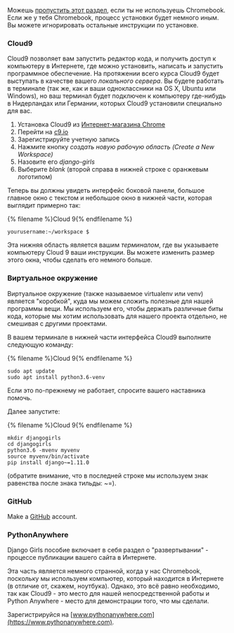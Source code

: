 Можешь [пропустить этот раздел](http://tutorial.djangogirls.org/en/installation/#install-python), если ты не используешь Chromebook. Если же у тебя Chromebook, процесс установки будет немного иным. Вы можете игнорировать остальные инструкции по установке.

### Cloud9

Cloud9 позволяет вам запустить редактор кода, и получить доступ к компьютеру в Интернете, где можно установить, написать и запустить программное обеспечение. На протяжении всего курса Cloud9 будет выступать в качестве вашего *локального сервера*. Вы будете работать в терминале (так же, как и ваши одноклассники на OS X, Ubuntu или Windows), но ваш терминал будет подключен к компьютеру где-нибудь в Нидерландах или Германии, которых Cloud9 установили специально для вас.

1. Установка Cloud9 из [Интернет-магазина Chrome](https://chrome.google.com/webstore/detail/cloud9/nbdmccoknlfggadpfkmcpnamfnbkmkcp)
2. Перейти на [c9.io](https://c9.io)
3. Зарегистрируйте учетную запись
4. Нажмите кнопку *создать новую рабочую область (Create a New Workspace)*
5. Назовите его *django-girls*
6. Выберите *blank* (второй справа в нижней строке с оранжевым логотипом)

Теперь вы должны увидеть интерфейс боковой панели, большое главное окно с текстом и небольшое окно в нижней части, которая выглядит примерно так:

{% filename %}Cloud 9{% endfilename %}

    yourusername:~/workspace $
    

Эта нижняя область является вашим *терминалом*, где вы указываете компьютеру Cloud 9 ваши инструкции. Вы можете изменить размер этого окна, чтобы сделать его немного больше.

### Виртуальное окружение

Виртуальное окружение (также называемое virtualenv или venv) является "коробкой", куда мы можем сложить полезные для нашей программы вещи. Мы используем его, чтобы держать различные биты кода, которые мы хотим использовать для нашего проекта отдельно, не смешивая с другими проектами.

В вашем терминале в нижней части интерфейса Cloud9 выполните следующую команду:

{% filename %}Cloud 9{% endfilename %}

    sudo apt update
    sudo apt install python3.6-venv
    

Если это по-прежнему не работает, спросите вашего наставника помочь.

Далее запустите:

{% filename %}Cloud 9{% endfilename %}

    mkdir djangogirls
    cd djangogirls
    python3.6 -mvenv myvenv
    source myvenv/bin/activate
    pip install django~=1.11.0
    

(обратите внимание, что в последней строке мы используем знак равенства после знака тильды: ~=).

### GitHub

Make a [GitHub](https://github.com) account.

### PythonAnywhere

Django Girls пособие включает в себя раздел о "развертывании" - процессе публикации вашего сайта в Интернете.

Эта часть является немного странной, когда у нас Chromebook, поскольку мы используем компьютер, который находится в Интернете (в отличие от, скажем, ноутбука). Однако, это всё равно необходимо, так как Cloud9 - это место для нашей непосредственной работы и Python Anywhere - место для демонстрации того, что мы сделали.

Зарегистрируйся на [www.pythonanywhere.com](https://www.pythonanywhere.com).